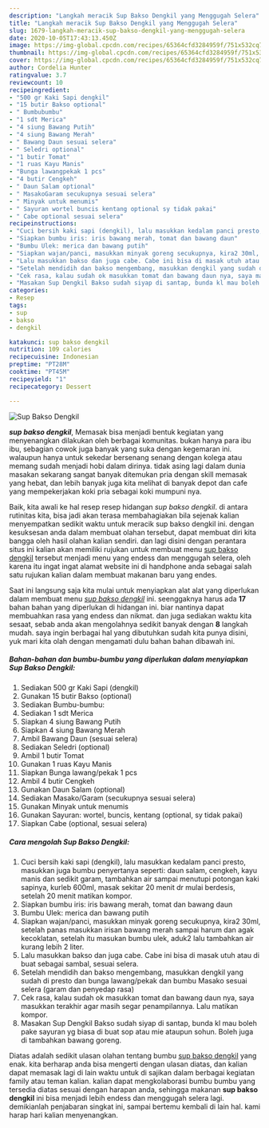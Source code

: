```yaml
---
description: "Langkah meracik Sup Bakso Dengkil yang Menggugah Selera"
title: "Langkah meracik Sup Bakso Dengkil yang Menggugah Selera"
slug: 1679-langkah-meracik-sup-bakso-dengkil-yang-menggugah-selera
date: 2020-10-05T17:43:13.450Z
image: https://img-global.cpcdn.com/recipes/65364cfd3284959f/751x532cq70/sup-bakso-dengkil-foto-resep-utama.jpg
thumbnail: https://img-global.cpcdn.com/recipes/65364cfd3284959f/751x532cq70/sup-bakso-dengkil-foto-resep-utama.jpg
cover: https://img-global.cpcdn.com/recipes/65364cfd3284959f/751x532cq70/sup-bakso-dengkil-foto-resep-utama.jpg
author: Cordelia Hunter
ratingvalue: 3.7
reviewcount: 10
recipeingredient:
- "500 gr Kaki Sapi dengkil"
- "15 butir Bakso optional"
- " Bumbubumbu"
- "1 sdt Merica"
- "4 siung Bawang Putih"
- "4 siung Bawang Merah"
- " Bawang Daun sesuai selera"
- " Seledri optional"
- "1 butir Tomat"
- "1 ruas Kayu Manis"
- "Bunga lawangpekak 1 pcs"
- "4 butir Cengkeh"
- " Daun Salam optional"
- " MasakoGaram secukupnya sesuai selera"
- " Minyak untuk menumis"
- " Sayuran wortel buncis kentang optional sy tidak pakai"
- " Cabe optional sesuai selera"
recipeinstructions:
- "Cuci bersih kaki sapi (dengkil), lalu masukkan kedalam panci presto, masukkan juga bumbu penyertanya seperti: daun salam, cengkeh, kayu manis dan sedikit garam, tambahkan air sampai menutupi potongan kaki sapinya, kurleb 600ml, masak sekitar 20 menit dr mulai berdesis, setelah 20 menit matikan kompor."
- "Siapkan bumbu iris: iris bawang merah, tomat dan bawang daun"
- "Bumbu Ulek: merica dan bawang putih"
- "Siapkan wajan/panci, masukkan minyak goreng secukupnya, kira2 30ml, setelah panas masukkan irisan bawang merah sampai harum dan agak kecoklatan, setelah itu masukan bumbu ulek, aduk2 lalu tambahkan air kurang lebih 2 liter."
- "Lalu masukkan bakso dan juga cabe. Cabe ini bisa di masak utuh atau di buat sebagai sambal, sesuai selera."
- "Setelah mendidih dan bakso mengembang, masukkan dengkil yang sudah di presto dan bunga lawang/pekak dan bumbu Masako sesuai selera (garam dan penyedap rasa)"
- "Cek rasa, kalau sudah ok masukkan tomat dan bawang daun nya, saya masukkan terakhir agar masih segar penampilannya. Lalu matikan kompor."
- "Masakan Sup Dengkil Bakso sudah siyap di santap, bunda kl mau boleh pake sayuran yg biasa di buat sop atau mie ataupun sohun. Boleh juga di tambahkan bawang goreng."
categories:
- Resep
tags:
- sup
- bakso
- dengkil

katakunci: sup bakso dengkil 
nutrition: 109 calories
recipecuisine: Indonesian
preptime: "PT28M"
cooktime: "PT45M"
recipeyield: "1"
recipecategory: Dessert

---
```



![Sup Bakso Dengkil](https://img-global.cpcdn.com/recipes/65364cfd3284959f/751x532cq70/sup-bakso-dengkil-foto-resep-utama.jpg)

<b><i>sup bakso dengkil</i></b>, Memasak bisa menjadi bentuk kegiatan yang menyenangkan dilakukan oleh berbagai komunitas. bukan hanya para ibu ibu, sebagian cowok juga banyak yang suka dengan kegemaran ini. walaupun hanya untuk sekedar bersenang senang dengan kolega atau memang sudah menjadi hobi dalam dirinya. tidak asing lagi dalam dunia masakan sekarang sangat banyak ditemukan pria dengan skill memasak yang hebat, dan lebih banyak juga kita melihat di banyak depot dan cafe yang mempekerjakan koki pria sebagai koki mumpuni nya.



Baik, kita awali ke hal resep resep hidangan <i>sup bakso dengkil</i>. di antara rutinitas kita, bisa jadi akan terasa membahagiakan bila sejenak kalian menyempatkan sedikit waktu untuk meracik sup bakso dengkil ini. dengan kesuksesan anda dalam membuat olahan tersebut, dapat membuat diri kita bangga oleh hasil olahan kalian sendiri. dan lagi disini dengan perantara situs ini kalian akan memiliki rujukan untuk membuat menu <u>sup bakso dengkil</u> tersebut menjadi menu yang endess dan menggugah selera, oleh karena itu ingat ingat alamat website ini di handphone anda sebagai salah satu rujukan kalian dalam membuat makanan baru yang endes.


Saat ini langsung saja kita mulai untuk menyiapkan alat alat yang diperlukan dalam membuat menu <u><i>sup bakso dengkil</i></u> ini. seenggaknya harus ada <b>17</b> bahan bahan yang diperlukan di hidangan ini. biar nantinya dapat membuahkan rasa yang endess dan nikmat. dan juga sediakan waktu kita sesaat, sebab anda akan mengolahnya sedikit banyak dengan <b>8</b> langkah mudah. saya ingin berbagai hal yang dibutuhkan sudah kita punya disini, yuk mari kita olah dengan mengamati dulu bahan bahan dibawah ini.

<!--inarticleads1-->

##### Bahan-bahan dan bumbu-bumbu yang diperlukan dalam menyiapkan Sup Bakso Dengkil:

1. Sediakan 500 gr Kaki Sapi (dengkil)
1. Gunakan 15 butir Bakso (optional)
1. Sediakan  Bumbu-bumbu:
1. Sediakan 1 sdt Merica
1. Siapkan 4 siung Bawang Putih
1. Siapkan 4 siung Bawang Merah
1. Ambil  Bawang Daun (sesuai selera)
1. Sediakan  Seledri (optional)
1. Ambil 1 butir Tomat
1. Gunakan 1 ruas Kayu Manis
1. Siapkan Bunga lawang/pekak 1 pcs
1. Ambil 4 butir Cengkeh
1. Gunakan  Daun Salam (optional)
1. Sediakan  Masako/Garam (secukupnya sesuai selera)
1. Gunakan  Minyak untuk menumis
1. Gunakan  Sayuran: wortel, buncis, kentang (optional, sy tidak pakai)
1. Siapkan  Cabe (optional, sesuai selera)




<!--inarticleads2-->

##### Cara mengolah Sup Bakso Dengkil:

1. Cuci bersih kaki sapi (dengkil), lalu masukkan kedalam panci presto, masukkan juga bumbu penyertanya seperti: daun salam, cengkeh, kayu manis dan sedikit garam, tambahkan air sampai menutupi potongan kaki sapinya, kurleb 600ml, masak sekitar 20 menit dr mulai berdesis, setelah 20 menit matikan kompor.
1. Siapkan bumbu iris: iris bawang merah, tomat dan bawang daun
1. Bumbu Ulek: merica dan bawang putih
1. Siapkan wajan/panci, masukkan minyak goreng secukupnya, kira2 30ml, setelah panas masukkan irisan bawang merah sampai harum dan agak kecoklatan, setelah itu masukan bumbu ulek, aduk2 lalu tambahkan air kurang lebih 2 liter.
1. Lalu masukkan bakso dan juga cabe. Cabe ini bisa di masak utuh atau di buat sebagai sambal, sesuai selera.
1. Setelah mendidih dan bakso mengembang, masukkan dengkil yang sudah di presto dan bunga lawang/pekak dan bumbu Masako sesuai selera (garam dan penyedap rasa)
1. Cek rasa, kalau sudah ok masukkan tomat dan bawang daun nya, saya masukkan terakhir agar masih segar penampilannya. Lalu matikan kompor.
1. Masakan Sup Dengkil Bakso sudah siyap di santap, bunda kl mau boleh pake sayuran yg biasa di buat sop atau mie ataupun sohun. Boleh juga di tambahkan bawang goreng.




Diatas adalah sedikit ulasan olahan tentang bumbu <u>sup bakso dengkil</u> yang enak. kita berharap anda bisa mengerti dengan ulasan diatas, dan kalian dapat memasak lagi di lain waktu untuk di sajikan dalam berbagai kegiatan family atau teman kalian. kalian dapat mengkolaborasi bumbu bumbu yang tersedia diatas sesuai dengan harapan anda, sehingga makanan <b>sup bakso dengkil</b> ini bisa menjadi lebih endess dan menggugah selera lagi. demikianlah penjabaran singkat ini, sampai bertemu kembali di lain hal. kami harap hari kalian menyenangkan.

